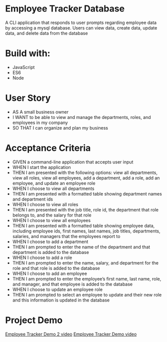 # Employee Tracker Database

A CLI application that responds to user prompts regarding employee data by accessing a mysql database. Users can view data, create data, update data, and delete data from the database



# Build with:
* JavaScript
* ES6
* Node


# User Story
* AS A small business owner
* I WANT to be able to view and manage the departments, roles, and employees in my company
* SO THAT I can organize and plan my business


# Acceptance Criteria
* GIVEN a command-line application that accepts user input
* WHEN I start the application
* THEN I am presented with the following options: view all departments, view all roles, view all employees, add a department, add a role, add an employee, and update an employee role
* WHEN I choose to view all departments
* THEN I am presented with a formatted table showing department names and department ids
* WHEN I choose to view all roles
* THEN I am presented with the job title, role id, the department that role belongs to, and the salary for that role
* WHEN I choose to view all employees
* THEN I am presented with a formatted table showing employee data, including employee ids, first names, last names, job titles, departments, salaries, and managers that the employees report to
* WHEN I choose to add a department
* THEN I am prompted to enter the name of the department and that department is added to the database
* WHEN I choose to add a role
* THEN I am prompted to enter the name, salary, and department for the role and that role is added to the database
* WHEN I choose to add an employee
* THEN I am prompted to enter the employee’s first name, last name, role, and manager, and that employee is added to the database
* WHEN I choose to update an employee role
* THEN I am prompted to select an employee to update and their new role and this information is updated in the database





# Project Demo
[Employee Tracker Demo 2 video](https://www.youtube.com/watch?v=-N7Ju_wlxZ8)
[Employee Tracker Demo video](https://www.youtube.com/watch?v=fpUu-ByYWwA)
